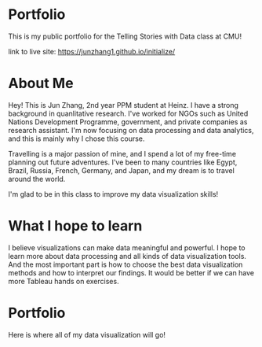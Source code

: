 # Portfolio
This is my public portfolio for the Telling Stories with Data class at CMU!

link to live site: https://junzhang1.github.io/initialize/

# About Me
Hey! This is Jun Zhang, 2nd year PPM student at Heinz. I have a strong background in quanlitative research. I've worked for NGOs such as United Nations Development Programme, government, and private companies as research assistant. I'm now focusing on data processing and data analytics, and this is mainly why I chose this course.

Travelling is a major passion of mine, and I spend a lot of my free-time planning out future adventures. I've been to many countries like  Egypt, Brazil, Russia, French, Germany, and Japan, and my dream is to travel around the world.

I'm glad to be in this class to improve my data visualization skills!

# What I hope to learn
I believe visualizations can make data meaningful and powerful. I hope to learn more about data processing and all kinds of data visualization tools. And the most important part is how to choose the best data visualization methods and how to interpret our findings. It would be better if we can have more Tableau hands on exercises.


# Portfolio
Here is where all of my data visualization will go!
